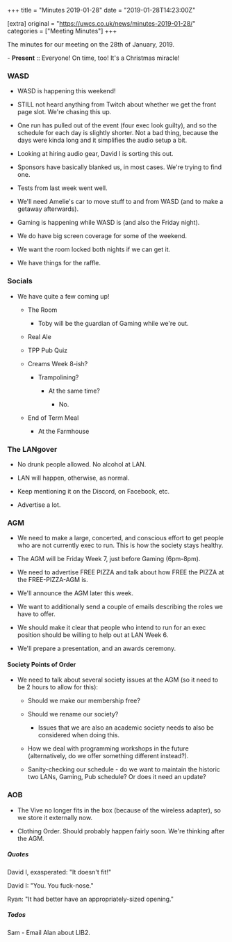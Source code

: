 +++
title = "Minutes 2019-01-28"
date = "2019-01-28T14:23:00Z"

[extra]
original = "https://uwcs.co.uk/news/minutes-2019-01-28/"    
categories = ["Meeting Minutes"]
+++

<p>The minutes for our meeting on the 28th of January, 2019.</p>

<!-- more -->

\- **Present** :: Everyone\! On time, too\! It's a Christmas miracle\!

### WASD

- WASD is happening this weekend\!

- STILL not heard anything from Twitch about whether we get the front page slot. We're chasing this up.

- One run has pulled out of the event (four exec look guilty), and so the schedule for each day is slightly shorter. Not a bad thing, because the days were kinda long and it simplifies the audio setup a bit.

- Looking at hiring audio gear, David I is sorting this out.

- Sponsors have basically blanked us, in most cases. We're trying to find one.

- Tests from last week went well.

- We'll need Amelie's car to move stuff to and from WASD (and to make a getaway afterwards).

- Gaming is happening while WASD is (and also the Friday night).

- We do have big screen coverage for some of the weekend.

- We want the room locked both nights if we can get it.

- We have things for the raffle.

  

### Socials

- We have quite a few coming up\!

  - The Room

    - Toby will be the guardian of Gaming while we're out.

  - Real Ale

  - TPP Pub Quiz

  - Creams Week 8-ish?

    - Trampolining?

      - At the same time?

        - No.

  - End of Term Meal

    - At the Farmhouse

  

### The LANgover

- No drunk people allowed. No alcohol at LAN.

- LAN will happen, otherwise, as normal.

- Keep mentioning it on the Discord, on Facebook, etc.

- Advertise a lot.

  

### AGM

- We need to make a large, concerted, and conscious effort to get people who are not currently exec to run. This is how the society stays healthy.

- The AGM will be Friday Week 7, just before Gaming (6pm-8pm).

- We need to advertise FREE PIZZA and talk about how FREE the PIZZA at the FREE-PIZZA-AGM is.

- We'll announce the AGM later this week.

- We want to additionally send a couple of emails describing the roles we have to offer.

- We should make it clear that people who intend to run for an exec position should be willing to help out at LAN Week 6.

- We'll prepare a presentation, and an awards ceremony.

  

#### Society Points of Order

- We need to talk about several society issues at the AGM (so it need to be 2 hours to allow for this):

  - Should we make our membership free?

  - Should we rename our society?

    - Issues that we are also an academic society needs to also be considered when doing this.

  - How we deal with programming workshops in the future (alternatively, do we offer something different instead?).

  - Sanity-checking our schedule - do we want to maintain the historic two LANs, Gaming, Pub schedule? Or does it need an update?

  

### AOB

- The Vive no longer fits in the box (because of the wireless adapter), so we store it externally now.

- Clothing Order. Should probably happen fairly soon. We're thinking after the AGM.

  

##### **Quotes**

David I, exasperated: "It doesn't fit\!"

David I: "You. You fuck-nose."

Ryan: "It had better have an appropriately-sized opening."

  

##### **Todos**

Sam - Email Alan about LIB2.

